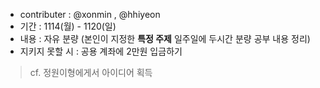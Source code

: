 - contributer : @xonmin , @hhiyeon
- 기간 : 1114(월) - 1120(일) 
- 내용 : 자유 분량 (본인이 지정한 **특정 주제** 일주일에 두시간 분량 공부 내용 정리) 
- 지키지 못할 시 : 공용 계좌에 2만원 입금하기 

> cf. 정원이형에게서 아이디어 획득 
